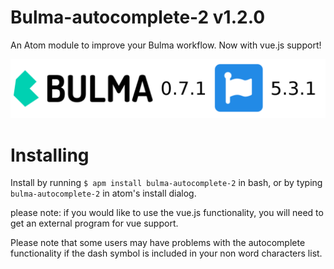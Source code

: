 # Bulma-autocomplete-2 v1.2.0
An Atom module to improve your Bulma workflow. Now with vue.js support!

![bulma](https://github.com/Medeola/Bulma-autocomplete-2/blob/master/header.png?raw=true)

# Installing
Install by running ```$ apm install bulma-autocomplete-2``` in bash,
or by typing ```bulma-autocomplete-2``` in atom's install dialog.

please note: if you would like to use the vue.js functionality,
you will need to get an external program for vue support.

Please note that some users may have problems with the autocomplete
functionality if the dash symbol is included in your non
word characters list.

